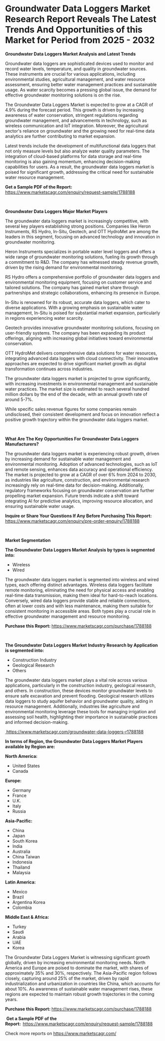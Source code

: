 <p><h1>Groundwater Data Loggers Market Research Report Reveals The Latest Trends And Opportunities of this Market for Period from 2025 - 2032</h1></p><p><strong>Groundwater Data Loggers Market Analysis and Latest Trends</strong></p>
<p><p>Groundwater data loggers are sophisticated devices used to monitor and record water levels, temperature, and quality in groundwater sources. These instruments are crucial for various applications, including environmental studies, agricultural management, and water resource assessment, ensuring better water management practices and sustainable usage. As water scarcity becomes a pressing global issue, the demand for effective groundwater monitoring solutions is on the rise.</p><p>The Groundwater Data Loggers Market is expected to grow at a CAGR of 4.9% during the forecast period. This growth is driven by increasing awareness of water conservation, stringent regulations regarding groundwater management, and advancements in technology, such as wireless communication and IoT integration. Moreover, the agricultural sector's reliance on groundwater and the growing need for real-time data analytics are further contributing to market expansion.</p><p>Latest trends include the development of multifunctional data loggers that not only measure levels but also analyze water quality parameters. The integration of cloud-based platforms for data storage and real-time monitoring is also gaining momentum, enhancing decision-making capabilities for users. As a result, the groundwater data loggers market is poised for significant growth, addressing the critical need for sustainable water resource management.</p></p>
<p><strong>Get a Sample PDF of the Report:&nbsp;</strong> <a href="https://www.marketscagr.com/enquiry/request-sample/1788188?utm_campaign=2003&utm_medium=2&utm_source=Github&utm_content=ia&utm_term=22022025&utm_id=groundwater-data-loggers">https://www.marketscagr.com/enquiry/request-sample/1788188</a></p>
<p>&nbsp;</p>
<p><strong>Groundwater Data Loggers Major Market Players</strong></p>
<p><p>The groundwater data loggers market is increasingly competitive, with several key players establishing strong positions. Companies like Heron Instruments, RS Hydro, In-Situ, Geotech, and OTT HydroMet are among the leaders in this segment, focusing on advanced technology and innovation in groundwater monitoring.</p><p>Heron Instruments specializes in portable water level loggers and offers a wide range of groundwater monitoring solutions, fueling its growth through a commitment to R&D. The company has witnessed steady revenue growth, driven by the rising demand for environmental monitoring.</p><p>RS Hydro offers a comprehensive portfolio of groundwater data loggers and environmental monitoring equipment, focusing on customer service and tailored solutions. The company has gained market share through partnerships and strategic collaborations, enhancing its presence in Europe.</p><p>In-Situ is renowned for its robust, accurate data loggers, which cater to diverse applications. With a growing emphasis on sustainable water management, In-Situ is poised for substantial market expansion, particularly in regions experiencing water scarcity.</p><p>Geotech provides innovative groundwater monitoring solutions, focusing on user-friendly systems. The company has been expanding its product offerings, aligning with increasing global initiatives toward environmental conservation.</p><p>OTT HydroMet delivers comprehensive data solutions for water resources, integrating advanced data loggers with cloud connectivity. Their innovative approaches are expected to drive significant market growth as digital transformation continues across industries.</p><p>The groundwater data loggers market is projected to grow significantly, with increasing investments in environmental management and sustainable water practices. The market size is estimated to reach several hundred million dollars by the end of the decade, with an annual growth rate of around 5-7%.</p><p>While specific sales revenue figures for some companies remain undisclosed, their consistent development and focus on innovation reflect a positive growth trajectory within the groundwater data loggers market.</p></p>
<p>&nbsp;</p>
<p><strong>What Are The Key Opportunities For Groundwater Data Loggers Manufacturers?</strong></p>
<p><p>The groundwater data loggers market is experiencing robust growth, driven by increasing demand for sustainable water management and environmental monitoring. Adoption of advanced technologies, such as IoT and remote sensing, enhances data accuracy and operational efficiency. The market is projected to grow at a CAGR of over 6% from 2024 to 2030, as industries like agriculture, construction, and environmental research increasingly rely on real-time data for decision-making. Additionally, regulatory frameworks focusing on groundwater conservation are further propelling market expansion. Future trends indicate a shift toward integrating AI for predictive analytics, improving resource allocation, and ensuring sustainable water usage.</p></p>
<p><strong>Inquire or Share Your Questions If Any Before Purchasing This Report:</strong> <a href="https://www.marketscagr.com/enquiry/pre-order-enquiry/1788188?utm_campaign=2003&utm_medium=2&utm_source=Github&utm_content=ia&utm_term=22022025&utm_id=groundwater-data-loggers">https://www.marketscagr.com/enquiry/pre-order-enquiry/1788188</a></p>
<p>&nbsp;</p>
<p><strong>Market Segmentation</strong></p>
<p><strong>The Groundwater Data Loggers Market Analysis by types is segmented into:</strong></p>
<p><ul><li>Wireless</li><li>Wired</li></ul></p>
<p><p>The groundwater data loggers market is segmented into wireless and wired types, each offering distinct advantages. Wireless data loggers facilitate remote monitoring, eliminating the need for physical access and enabling real-time data transmission, making them ideal for hard-to-reach locations. Conversely, wired data loggers provide stable and reliable connections, often at lower costs and with less maintenance, making them suitable for consistent monitoring in accessible areas. Both types play a crucial role in effective groundwater management and resource monitoring.</p></p>
<p><strong>Purchase this Report:&nbsp;</strong><a href="https://www.marketscagr.com/purchase/1788188?utm_campaign=2003&utm_medium=2&utm_source=Github&utm_content=ia&utm_term=22022025&utm_id=groundwater-data-loggers">https://www.marketscagr.com/purchase/1788188</a></p>
<p>&nbsp;</p>
<p><strong>The Groundwater Data Loggers Market Industry Research by Application is segmented into:</strong></p>
<p><ul><li>Construction Industry</li><li>Geological Research</li><li>Others</li></ul></p>
<p><p>The groundwater data loggers market plays a vital role across various applications, particularly in the construction industry, geological research, and others. In construction, these devices monitor groundwater levels to ensure safe excavation and prevent flooding. Geological research utilizes data loggers to study aquifer behavior and groundwater quality, aiding in resource management. Additionally, industries like agriculture and environmental monitoring leverage these tools for managing irrigation and assessing soil health, highlighting their importance in sustainable practices and informed decision-making.</p></p>
<p><a href="https://www.marketscagr.com/groundwater-data-loggers-r1788188?utm_campaign=2003&utm_medium=2&utm_source=Github&utm_content=ia&utm_term=22022025&utm_id=groundwater-data-loggers">&nbsp;https://www.marketscagr.com/groundwater-data-loggers-r1788188</a></p>
<p><strong>In terms of Region, the Groundwater Data Loggers Market Players available by Region are:</strong></p>
<p>
    <p> <strong> North America: </strong>
        <ul>
            <li>United States</li>
            <li>Canada</li>
        </ul>
        </p> 
    <p> <strong> Europe: </strong>
        <ul>
            <li>Germany</li>
            <li>France</li>
            <li>U.K.</li>
            <li>Italy</li>
            <li>Russia</li>
        </ul>
        </p> 
    <p> <strong> Asia-Pacific: </strong>
        <ul>
            <li>China</li>
            <li>Japan</li>
            <li>South Korea</li>
            <li>India</li>
            <li>Australia</li>
            <li>China Taiwan</li>
            <li>Indonesia</li>
            <li>Thailand</li>
            <li>Malaysia</li>
        </ul>
        </p> 
    <p> <strong> Latin America: </strong>
        <ul>
            <li>Mexico</li>
            <li>Brazil</li>
            <li>Argentina Korea</li>
            <li>Colombia</li>
        </ul>
        </p> 
    <p> <strong> Middle East & Africa: </strong>
        <ul>
            <li>Turkey</li>
            <li>Saudi</li>
            <li>Arabia</li>
            <li>UAE</li>
            <li>Korea</li>
        </ul>
    </p>
    </p>
<p><p>The Groundwater Data Loggers Market is witnessing significant growth globally, driven by increasing environmental monitoring needs. North America and Europe are poised to dominate the market, with shares of approximately 35% and 30%, respectively. The Asia-Pacific region follows closely, capturing around 25% of the market, driven by rapid industrialization and urbanization in countries like China, which accounts for about 10%. As awareness of sustainable water management rises, these regions are expected to maintain robust growth trajectories in the coming years.</p></p>
<p><strong>Purchase this Report: </strong><a href="https://www.marketscagr.com/purchase/1788188?utm_campaign=2003&utm_medium=2&utm_source=Github&utm_content=ia&utm_term=22022025&utm_id=groundwater-data-loggers">https://www.marketscagr.com/purchase/1788188</a></p>
<p>&nbsp;<strong>Get a Sample PDF of the Report:&nbsp;&nbsp;</strong><a href="https://www.marketscagr.com/enquiry/request-sample/1788188?utm_campaign=2003&utm_medium=2&utm_source=Github&utm_content=ia&utm_term=22022025&utm_id=groundwater-data-loggers">https://www.marketscagr.com/enquiry/request-sample/1788188</a></p>
<p><strong></strong></p>
<p>Check more reports on <a href="https://www.marketscagr.com/?utm_campaign=2003&utm_medium=2&utm_source=Github&utm_content=ia&utm_term=22022025&utm_id=groundwater-data-loggers">https://www.marketscagr.com/</a></p>